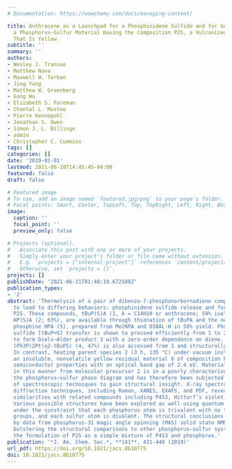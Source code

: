 ```yaml
---
# Documentation: https://wowchemy.com/docs/managing-content/

title: Anthracene as a Launchpad for a Phosphinidene Sulfide and for Generation of
  a Phosphorus–Sulfur Material Having the Composition P2S, a Vulcanized Red Phosphorus
  That Is Yellow
subtitle: ''
summary: ''
authors:
- Wesley J. Transue
- Matthew Nava
- Maxwell W. Terban
- Jing Yang
- Matthew W. Greenberg
- Gang Wu
- Elizabeth S. Foreman
- Chantal L. Mustoe
- Pierre Kennepohl
- Jonathan S. Owen
- Simon J. L. Billinge
- admin
- Christopher C. Cummins
tags: []
categories: []
date: '2019-01-01'
lastmod: 2021-06-20T14:45:45-04:00
featured: false
draft: false

# Featured image
# To use, add an image named `featured.jpg/png` to your page's folder.
# Focal points: Smart, Center, TopLeft, Top, TopRight, Left, Right, BottomLeft, Bottom, BottomRight.
image:
  caption: ''
  focal_point: ''
  preview_only: false

# Projects (optional).
#   Associate this post with one or more of your projects.
#   Simply enter your project's folder or file name without extension.
#   E.g. `projects = ["internal-project"]` references `content/project/deep-learning/index.md`.
#   Otherwise, set `projects = []`.
projects: []
publishDate: '2021-06-21T01:48:19.672508Z'
publication_types:
- '2'
abstract: 'Thermolysis of a pair of dibenzo-7-phosphanorbornadiene compounds is shown
  to lead to differing behaviors: phosphinidene sulfide release and formation of amorphous
  P2S. These compounds, tBuP(S)A (1, A = C14H10 or anthracene; 59% isol. yield) and
  HP(S)A (2; 63%), are available through thionation of tBuPA and the new secondary
  phosphine HPA (5), prepared from Me2NPA and DIBAL-H in 50% yield. Phosphinidene
  sulfide [tBuP═S] transfer is shown to proceed efficiently from 1 to 2,3-dimethyl-1,3-butadiene
  to form Diels–Alder product 3 with a zero-order dependence on diene. Platinum complex
  (Ph3P)2Pt(η2-tBuPS) (4, 47%) is also accessed from 1 and structurally characterized.
  In contrast, heating parent species 2 (3 h, 135 °C) under vacuum instead produces
  an insoluble, nonvolatile yellow residual material 6 of composition P2S that displays
  semiconductor properties with an optical band gap of 2.4 eV. Material 6 obtained
  in this manner from molecular precursor 2 is in a poorly characterized portion of
  the phosphorus–sulfur phase diagram and has therefore been subjected to a range
  of spectroscopic techniques to gain structural insight. X-ray spectroscopic and
  diffraction techniques, including Raman, XANES, EXAFS, and PDF, reveal 6 to have
  similarities with related compounds including P4S3, Hittorf’s violet phosphorus.
  Various possible structures have been explored as well using quantum chemical calculations
  under the constraint that each phosphorus atom is trivalent with no terminal sulfide
  groups, and each sulfur atom is divalent. The structural conclusions are supported
  by data from phosphorus-31 magic angle spinning (MAS) solid state NMR spectroscopy,
  bolstering the structural comparisons to other phosphorus–sulfur systems while excluding
  the formulation of P2S as a simple mixture of P4S3 and phosphorus.'
publication: '*J. Am. Chem. Soc.*, **141**, 431-440 (2019)'
url_pdf: https://doi.org/10.1021/jacs.8b10775
doi: 10.1021/jacs.8b10775
---
```

